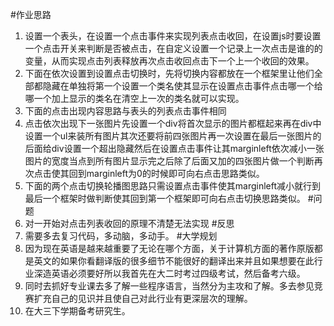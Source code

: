 #作业思路
1. 设置一个表头，在设置一个点击事件来实现列表点击收回，在设置js时要设置一个点击开关来判断是否被点击，在自定义设置一个记录上一次点击是谁的的变量，从而实现点击列表释放再次点击收回点击下一个上一个收回的效果。
2. 下面在依次设置到设置点击切换时，先将切换内容都放在一个框架里让他们全部都隐藏在单独将第一个设置一个类名使其显示在设置点击事件点击哪一个给哪一个加上显示的类名在清空上一次的类名就可以实现。
3. 下面的点击出现内容思路与表头的列表点击事件相同
4. 点击依次出现下一张图片先设置一个div将首次显示的图片都框起来再在div中设置一个ul来装所有图片其次还要将前四张图片再一次设置在最后一张图片的后面给div设置一个超出隐藏然后在设置点击事件让其marginleft依次减小一张图片的宽度当点到所有图片显示完之后除了后面又加的四张图片做一个判断再次点击使其回到marginleft为0的时候即可向右点击思路类似。
5. 下面的两个点击切换轮播图思路只需设置点击事件使其marginleft减小就行到最后一个框架时做判断使其回到第一个框架即可向右点击切换思路类似。
#问题
1. 对一开始对点击列表收回的原理不清楚无法实现
#反思
1. 需要多去复习代码，多动脑，多动手。
#大学规划
1. 因为现在英语是越来越重要了无论在哪个方面，关于计算机方面的著作原版都是英文的如果你看翻译版的很多细节不能很好的翻译出来并且如果想要在此行业深造英语必须要好所以我首先在大二时考过四级考试，然后备考六级。
2. 同时去抓好专业课去多了解一些程序语言，当然分为主攻和了解。多去参见竞赛扩充自己的见识并且使自己对此行业有更深层次的理解。
3. 在大三下学期备考研究生。